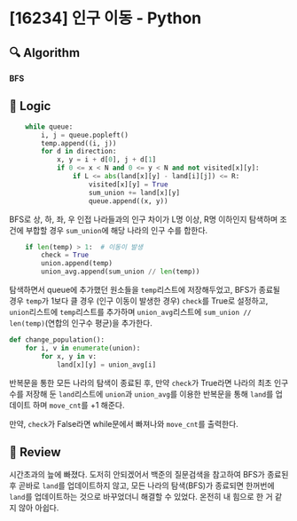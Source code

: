 # [16234] 인구 이동 - Python

## :mag: Algorithm

**BFS**


## :round_pushpin: Logic
```python
    while queue:
        i, j = queue.popleft()
        temp.append((i, j))
        for d in direction:
            x, y = i + d[0], j + d[1]
            if 0 <= x < N and 0 <= y < N and not visited[x][y]:
                if L <= abs(land[x][y] - land[i][j]) <= R:
                    visited[x][y] = True
                    sum_union += land[x][y]
                    queue.append((x, y))
```
BFS로 상, 하, 좌, 우 인접 나라들과의 인구 차이가 L명 이상, R명 이하인지 탐색하며 조건에 부합할 경우
```sum_union```에 해당 나라의 인구 수를 합한다.

```python
    if len(temp) > 1:  # 이동이 발생
        check = True
        union.append(temp)
        union_avg.append(sum_union // len(temp))
```
탐색하면서 queue에 추가했던 원소들을 ```temp```리스트에 저장해두었고, BFS가 종료될 경우 ```temp```가 
1보다 클 경우 (인구 이동이 발생한 경우) ```check```를 True로 설정하고, ```union```리스트에 ```temp```리스트를 추가하며 ```union_avg```리스트에
```sum_union // len(temp)```(연합의 인구수 평균)을 추가한다. 

```python
def change_population():
    for i, v in enumerate(union):
        for x, y in v:
            land[x][y] = union_avg[i]
```
반복문을 통한 모든 나라의 탐색이 종료된 후, 만약 ```check```가 True라면 나라의 최초 인구수를 저장해 둔
```land```리스트에 ```union```과 ```union_avg```를 이용한 반복문을 통해 ```land```를 업데이트 하며 ```move_cnt```를 +1 해준다.

만약, ```check```가 False라면 while문에서 빠져나와 ```move_cnt```를 출력한다.


## :memo: Review

시간초과의 늪에 빠졌다. 도저히 안되겠어서 백준의 질문검색을 참고하여 BFS가 종료된 후 곧바로 ```land```를 
업데이트하지 않고, 모든 나라의 탐색(BFS)가 종료되면 한꺼번에 ```land```를 업데이트하는 것으로
바꾸었더니 해결할 수 있었다. 온전히 내 힘으로 한 거 같지 않아 아쉽다.